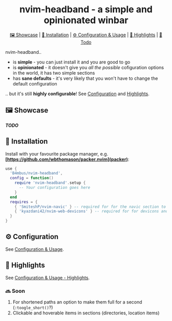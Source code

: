 <div align="center">

# nvim-headband - a simple and opinionated winbar
  <div>
    <a href='#-Showcase'>🖼 Showcase</a> |
    <a href='#-Installation'>💾 Installation</a> |
    <a href='#-Configuration'>⚙ Configuration & Usage</a> |
    <a href='#-Highlights'>🎨 Highlights</a> |
    <a href='#-Todo'>🧾 Todo</a>
  </div>
</div>

nvim-headband..
 - is **simple** - you can just install it and you are good to go
 - is **opinionated** - it doesn't give you *all the possible* cofiguration options in the world, it has two simple sections
 - has **sane defaults** - it's very likely that you won't have to change the default configuration

.. but it's still **highly configurable**! See [Configuration](#-Configuration) and [Highlights](#-Highlights).

## 🖼 Showcase

***TODO***

## 💾 Installation

Install with your favourite package manager, e.g. **[https://github.com/wbthomason/packer.nvim](packer)**:
```lua
use {
  'B4mbus/nvim-headband',
  config = function()
    require 'nvim-headband'.setup {
      -- Your configuration goes here
    }
  end
  requires = {
    { 'SmiteshP/nvim-navic' } -- required for for the navic section to work
    { 'kyazdani42/nvim-web-devicons' } -- required for for devicons and default location_section.separator highlight group
  }
}
```

## ⚙ Configuration

See [Configuration & Usage](configuration-and-usage.md).

## 🎨 Highlights

See [Configuration & Usage - Highlights](configuration-and-usage.md#-Highlights).

### 🔜 Soon
 1. For shortened paths an option to make them full for a second (`:toogle_short()`?)
 2. Clickable and hoverable items in sections (directories, location items)
